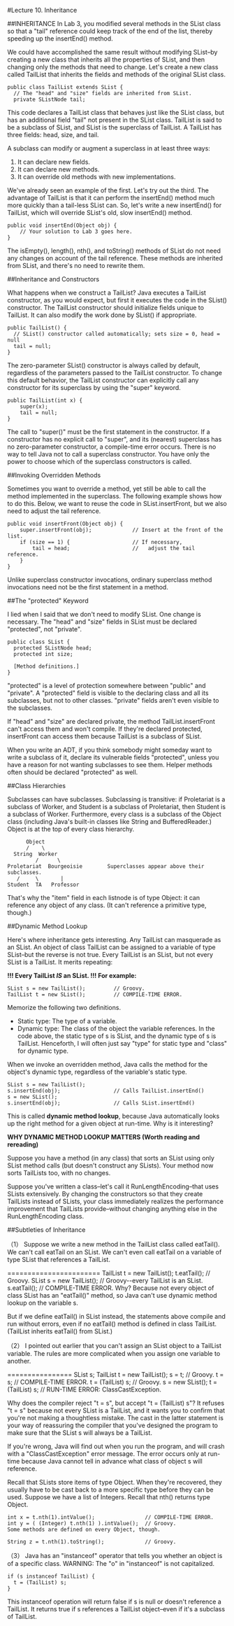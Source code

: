 #Lecture 10. Inheritance








##INHERITANCE
In Lab 3, you modified several methods in the SList class so that a "tail" reference could keep track of the end of the list, thereby speeding up the insertEnd() method.

We could have accomplished the same result without modifying SList–by creating a new class that inherits all the properties of SList, and then changing only the methods that need to change. Let's create a new class called TailList that inherits the fields and methods of the original SList class.

	public class TailList extends SList {
	  // The "head" and "size" fields are inherited from SList.
	  private SListNode tail;
	  
This code declares a TailList class that behaves just like the SList class, but has an additional field "tail" not present in the SList class. TailList is said to be a subclass of SList, and SList is the superclass of TailList. A TailList has three fields: head, size, and tail.

A subclass can modify or augment a superclass in at least three ways:

1. It can declare new fields.
2. It can declare new methods.
3. It can override old methods with new implementations.

We've already seen an example of the first. Let's try out the third. The advantage of TailList is that it can perform the insertEnd() method much more quickly than a tail-less SList can. So, let's write a new insertEnd() for TailList, which will override SList's old, slow insertEnd() method.

	public void insertEnd(Object obj) {
	    // Your solution to Lab 3 goes here.
	}
	
The isEmpty(), length(), nth(), and toString() methods of SList do not need any changes on account of the tail reference. These methods are inherited from SList, and there's no need to rewrite them.

##Inheritance and Constructors

What happens when we construct a TailList? Java executes a TailList constructor, as you would expect, but first it executes the code in the SList() constructor. The TailList constructor should initialize fields unique to TailList. It can also modify the work done by SList() if appropriate.

	public TailList() {
	  // SList() constructor called automatically; sets size = 0, head = null
	  tail = null;
	}
The zero-parameter SList() constructor is always called by default, regardless of the parameters passed to the TailList constructor. To change this default behavior, the TailList constructor can explicitly call any constructor for its superclass by using the "super" keyword.

	public TailList(int x) {
	    super(x);
	    tail = null;
	}
The call to "super()" must be the first statement in the constructor. If a constructor has no explicit call to "super", and its (nearest) superclass has no zero-parameter constructor, a compile-time error occurs. There is no way to tell Java not to call a superclass constructor. You have only the power to choose which of the superclass constructors is called.

##Invoking Overridden Methods

Sometimes you want to override a method, yet still be able to call the method implemented in the superclass. The following example shows how to do this. Below, we want to reuse the code in SList.insertFront, but we also need to adjust the tail reference.

	public void insertFront(Object obj) {
	    super.insertFront(obj);             // Insert at the front of the list.
	    if (size == 1) {                    // If necessary,
	        tail = head;                    //   adjust the tail reference.
	    }
	}

Unlike superclass constructor invocations, ordinary superclass method invocations need not be the first statement in a method.

##The "protected" Keyword

I lied when I said that we don't need to modify SList. One change is necessary. The "head" and "size" fields in SList must be declared "protected", not "private".

	public class SList {
	  protected SListNode head;
	  protected int size;
	
	  [Method definitions.]
	}
	
"protected" is a level of protection somewhere between "public" and "private". A "protected" field is visible to the declaring class and all its subclasses, but not to other classes. "private" fields aren't even visible to the subclasses.

If "head" and "size" are declared private, the method TailList.insertFront can't access them and won't compile. If they're declared protected, insertFront can access them because TailList is a subclass of SList.

When you write an ADT, if you think somebody might someday want to write a subclass of it, declare its vulnerable fields "protected", unless you have a reason for not wanting subclasses to see them. Helper methods often should be declared "protected" as well.

##Class Hierarchies

Subclasses can have subclasses. Subclassing is transitive: if Proletariat is a subclass of Worker, and Student is a subclass of Proletariat, then Student is a subclass of Worker. Furthermore, every class is a subclass of the Object class (including Java's built-in classes like String and BufferedReader.) Object is at the top of every class hierarchy.

	      Object
	      /    \
	  String  Worker
	         /      \
	Proletariat  Bourgeoisie        Superclasses appear above their subclasses.
	   /     \       |
	Student  TA   Professor
That's why the "item" field in each listnode is of type Object: it can reference any object of any class. (It can't reference a primitive type, though.)

##Dynamic Method Lookup

Here's where inheritance gets interesting. Any TailList can masquerade as an SList. An object of class TailList can be assigned to a variable of type SList–but the reverse is not true. Every TailList is an SList, but not every SList is a TailList. It merits repeating:

**!!! Every TailList *IS* an SList. !!! For example:**
	
	SList s = new TailList();         // Groovy.
	TailList t = new SList();         // COMPILE-TIME ERROR.
Memorize the following two definitions.

* Static type: The type of a variable.
* Dynamic type: The class of the object the variable references.
In the code above, the static type of s is SList, and the dynamic type of s is TailList. Henceforth, I will often just say "type" for static type and "class" for dynamic type.

When we invoke an overridden method, Java calls the method for the object's dynamic type, regardless of the variable's static type.

	SList s = new TailList();
	s.insertEnd(obj);                 // Calls TailList.insertEnd()
	s = new SList();
	s.insertEnd(obj);                 // Calls SList.insertEnd()
This is called **dynamic method lookup**, because Java automatically looks up the right method for a given object at run-time. Why is it interesting?

**WHY DYNAMIC METHOD LOOKUP MATTERS (Worth reading and rereading)**

Suppose you have a method (in any class) that sorts an SList using only SList method calls (but doesn't construct any SLists). Your method now sorts TailLists too, with no changes.

Suppose you've written a class–let's call it RunLengthEncoding–that uses SLists extensively. By changing the constructors so that they create TailLists instead of SLists, your class immediately realizes the performance improvement that TailLists provide–without changing anything else in the RunLengthEncoding class.

##Subtleties of Inheritance

（1） Suppose we write a new method in the TailList class called eatTail(). We can't call eatTail on an SList. We can't even call eatTail on a variable of type SList that references a TailList.

=======================
	TailList t = new TailList();
	t.eatTail();                      // Groovy.
	SList s = new TailList();         // Groovy--every TailList is an SList.
	s.eatTail();                      // COMPILE-TIME ERROR.
Why? Because not every object of class SList has an "eatTail()" method, so Java can't use dynamic method lookup on the variable s.

But if we define eatTail() in SList instead, the statements above compile and run without errors, even if no eatTail() method is defined in class TailList. (TailList inherits eatTail() from SList.)

（2） I pointed out earlier that you can't assign an SList object to a TailList variable. The rules are more complicated when you assign one variable to another.

================
	SList s;
	TailList t = new TailList();
	s = t;                            // Groovy.
	t = s;                            // COMPILE-TIME ERROR.
	t = (TailList) s;                 // Groovy.
	s = new SList();
	t = (TailList) s;                 // RUN-TIME ERROR:  ClassCastException.
	
Why does the compiler reject "t = s", but accept "t = (TailList) s"? It refuses "t = s" because not every SList is a TailList, and it wants you to confirm that you're not making a thoughtless mistake. The cast in the latter statement is your way of reassuring the compiler that you've designed the program to make sure that the SList s will always be a TailList.

If you're wrong, Java will find out when you run the program, and will crash with a "ClassCastException" error message. The error occurs only at run-time because Java cannot tell in advance what class of object s will reference.

Recall that SLists store items of type Object. When they're recovered, they usually have to be cast back to a more specific type before they can be used. Suppose we have a list of Integers. Recall that nth() returns type Object.

	int x = t.nth(1).intValue();                // COMPILE-TIME ERROR.
	int y = ( (Integer) t.nth(1) ).intValue();  // Groovy.
	Some methods are defined on every Object, though.
	
	String z = t.nth(1).toString();             // Groovy.
（3） Java has an "instanceof" operator that tells you whether an object is of a specific class. WARNING: The "o" in "instanceof" is not capitalized.

	if (s instanceof TailList) {
	  t = (TailList) s;
	}
This instanceof operation will return false if s is null or doesn't reference a TailList. It returns true if s references a TailList object–even if it's a subclass of TailList.
